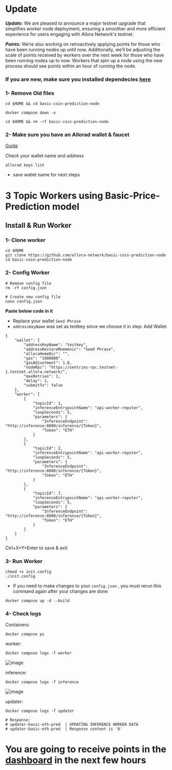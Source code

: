 # Update
***Update:*** We are pleased to announce a major testnet upgrade that simplifies worker node deployment, ensuring a smoother and more efficient experience for users engaging with Allora Network's testnet.




***Points:*** We’re also working on retroactively applying points for those who have been running nodes up until now. Additionally, we’ll be adjusting the scale of points received by workers over the next week for those who have been running nodes up to now.
​
Workers that spin up a node using the new process should see points within an hour of running the node.

### If you are new, make sure you installed dependecies [here](https://github.com/0xmoei/allora-testnet/blob/main/README.md#install-dependecies)

### 1- Remove Old files
```console
cd $HOME && cd basic-coin-prediction-node

docker compose down -v

cd $HOME && rm -rf basic-coin-prediction-node
```

### 2- Make sure you have an Allorad wallet & faucet
[Guide](https://github.com/0xmoei/allora-testnet?tab=readme-ov-file#install-allorad-wallet)

Check your wallet name and address
```console
allorad keys list
```
* save wallet name for next steps

#

# 3 Topic Workers using Basic-Price-Prediction model
## Install & Run Worker

### 1- Clone worker
```console
cd $HOME
git clone https://github.com/allora-network/basic-coin-prediction-node
cd basic-coin-prediction-node
```

### 2- Config Worker
```console
# Remove config file
rm -rf config.json

# Create new config file
nano config.json
```

**Paste below code in it**
* Replace your wallet `Seed Phrase`
* `addressKeyName` was set as testkey since we choose it in step: Add Wallet
```
{
    "wallet": {
        "addressKeyName": "testkey",
        "addressRestoreMnemonic": "Seed Phrase",
        "alloraHomeDir": "",
        "gas": "1000000",
        "gasAdjustment": 1.0,
        "nodeRpc": "https://sentries-rpc.testnet-1.testnet.allora.network/",
        "maxRetries": 1,
        "delay": 1,
        "submitTx": false
    },
    "worker": [
        {
            "topicId": 1,
            "inferenceEntrypointName": "api-worker-reputer",
            "loopSeconds": 5,
            "parameters": {
                "InferenceEndpoint": "http://inference:8000/inference/{Token}",
                "Token": "ETH"
            }
        },
        {
            "topicId": 2,
            "inferenceEntrypointName": "api-worker-reputer",
            "loopSeconds": 5,
            "parameters": {
                "InferenceEndpoint": "http://inference:8000/inference/{Token}",
                "Token": "ETH"
            }
        },
        {
            "topicId": 7,
            "inferenceEntrypointName": "api-worker-reputer",
            "loopSeconds": 5,
            "parameters": {
                "InferenceEndpoint": "http://inference:8000/inference/{Token}",
                "Token": "ETH"
            }
        }
    ]
}
```
Ctrl+X+Y+Enter to save & exit

### 3- Run Worker
```console
chmod +x init.config
./init.config
```
* If you need to make changes to your `config.json` , you must rerun this command again after your changes are done


```console
docker compose up -d --build
```

### 4- Check logs
Containers:
```console
docker compose ps
```

worker:
```console
docker compose logs -f worker
```
![image](https://github.com/user-attachments/assets/63ca0e84-c802-416a-a872-af6331aa776f)

inference:
```console
docker compose logs -f inference
```
![image](https://github.com/user-attachments/assets/a8133f85-b643-484d-beeb-cdfb51d6fd5c)

updater:
```console
docker compose logs -f updater

# Response:
# updater-basic-eth-pred  | UPDATING INFERENCE WORKER DATA
# updater-basic-eth-pred  | Response content is '0'
```

# You are going to receive points in the [dashboard](https://app.allora.network/points/leaderboard) in the next few hours
